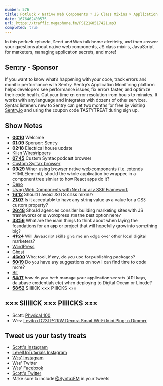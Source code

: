 ```yaml
---
number: 576
title: Potluck × Native Web Components × JS Class Mixins × Application Secrets
date: 1676462400575
url: https://traffic.megaphone.fm/FSI2160517421.mp3
completed: true
---
```


In this potluck episode, Scott and Wes talk home electicity, and then answer your questions about native web components, JS class mixins, JavaScript for marketers, managing application secrets, and more!

## Sentry - Sponsor

If you want to know what’s happening with your code, track errors and monitor performance with Sentry. Sentry’s Application Monitoring platform helps developers see performance issues, fix errors faster, and optimize their code health. Cut your time on error resolution from hours to minutes. It works with any language and integrates with dozens of other services. Syntax listeners new to Sentry can get two months for  free by visiting [Sentry.io](https://sentry.io) and using the coupon code TASTYTREAT during sign up.

## Show Notes

* **[00:10](#t=00:10)** Welcome
* **[01:09](#t=01:09)** Sponsor: Sentry
* **[02:18](#t=02:18)** Electrical house update
* [Klien Wirestrippers](https://amzn.to/3wW2HIW)
* **[07:45](#t=07:45)** Custom Syntax podcast browser
* [Custom Syntax browser](https://syntax.bald.design)
* **[09:29](#t=09:29)** When using browser native web components (i.e. extends HTMLElement), should the whole application be wrapped in a component tree similar to how React apps do it?
* [Deno](https://deno.land)
* [Using Web Components with Next or any SSR Framework](https://css-tricks.com/using-web-components-with-next-or-any-ssr-framework/)
* **[16:12](#t=16:12)** Should I avoid JS/TS class mixins?
* **[21:07](#t=21:07)** Is it acceptable to have any string value as a value for a CSS custom property?
* **[26:48](#t=26:48)** Should agencies consider building marketing sites with JS frameworks or is Wordpress still the best option here?
* **[33:56](#t=33:56)** What are the main things to think about when laying the foundations for an app or project that will hopefully grow into something big?
* **[41:24](#t=41:24)** Will Javascript skills give me an edge over other local digital marketers?
* [WordPress](https://wordpress.com)
* [Ghost](https://ghost.org)
* **[46:00](#t=46:00)** What tool, if any, do you use for publishing packages?
* **[50:19](#t=50:19)** Do you have any suggestions on how I can find time to code more?
* [Bit](https://bit.dev)
* **[54:17](#t=54:17)** how do you both manage your application secrets (API keys, database credentials etc) when deploying to Digital Ocean or Linode?
* **[58:52](#t=58:52)** SIIIIICK ××× PIIIICKS ×××

## ××× SIIIIICK ××× PIIIICKS ×××

* Scott: [Physical 100](https://www.netflix.com/title/81587446)
* Wes: [Leviton D23LP-2RW Decora Smart Wi-Fi Mini Plug-In Dimmer](https://www.amazon.ca/Leviton-D23LP-2RW-Anywhere-Companions-Required/dp/B08RSP3NKH?th=1)

## Tweet us your tasty treats

* [Scott's Instagram](https://www.instagram.com/stolinski/)
* [LevelUpTutorials Instagram](https://www.instagram.com/LevelUpTutorials/)
* [Wes' Instagram](https://www.instagram.com/wesbos/)
* [Wes' Twitter](https://twitter.com/wesbos)
* [Wes' Facebook](https://www.facebook.com/wesbos.developer)
* [Scott's Twitter](https://twitter.com/stolinski)
* Make sure to include [@SyntaxFM](https://twitter.com/SyntaxFM) in your tweets
